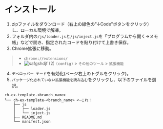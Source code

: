 # インストール
1. zipファイルをダウンロード（右上の緑色の"↓Code"ボタンをクリック）し、ローカル環境で解凍。
2. フォルダ内の`/js/loader.js`と`/js/inject.js`を「プログラムから開く->メモ帳」などで開き、指定されたコードを貼り付けて上書き保存。
3. Chrome拡張に移動。
> * `chrome://extensions/`
> * ![safgshdjf (2)](https://user-images.githubusercontent.com/49482246/84563612-c54c4b80-ad97-11ea-9559-584dcc268f4f.png) `(config)` > `その他のツール` > `拡張機能`
4. `デベロッパー モード`を有効化(ページ右上のトグルをクリック)。
5. `パッケージ化されていない拡張機能を読み込む`をクリックし、以下のファイルを選択。
```
ch-ex-template-<branch_name>
└── ch-ex-template-<branch_name> <-これ！
    ├── js
    │   ├── loader.js
    │   └── inject.js
    ├── README.md
    └── manifest.json
```
